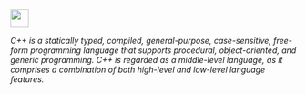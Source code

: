 
  <div style="float:left;"><img src="![image](https://user-images.githubusercontent.com/70604119/227539442-94e13be3-6d64-4143-a04b-6f1dbf7f4b6d.png)" style="width:2rem;hight:2rem;">
<p><i>C++ is a statically typed, compiled, general-purpose, case-sensitive, free-form programming language that supports procedural, object-oriented, and generic programming. C++ is regarded as a middle-level language, as it comprises a combination of both high-level and low-level language features.</i></p></img>
